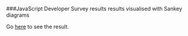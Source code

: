 ###JavaScript Developer Survey results results visualised with Sankey diagrams

Go [here](http://kdzwinel.github.io/dailyjs-survey-sankey-diagrams) to see the result.
